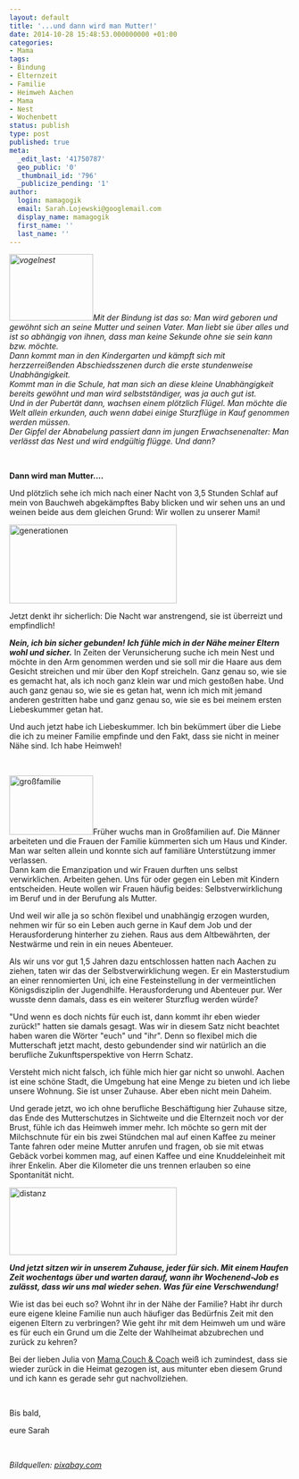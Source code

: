 ```yaml
---
layout: default
title: '...und dann wird man Mutter!'
date: 2014-10-28 15:48:53.000000000 +01:00
categories:
- Mama
tags:
- Bindung
- Elternzeit
- Familie
- Heimweh Aachen
- Mama
- Nest
- Wochenbett
status: publish
type: post
published: true
meta:
  _edit_last: '41750787'
  geo_public: '0'
  _thumbnail_id: '796'
  _publicize_pending: '1'
author:
  login: mamagogik
  email: Sarah.Lojewski@googlemail.com
  display_name: mamagogik
  first_name: ''
  last_name: ''
---
```

<p><em><a href="https://mamagogik.files.wordpress.com/2014/10/nest-241910_1280.jpg"><img class="alignleft size-thumbnail wp-image-797" src="{{ site.url }}/images/nest-241910_1280.jpg" alt="vogelnest" width="150" height="119" /></a>Mit der Bindung ist das so: Man wird geboren und gewöhnt sich an seine Mutter und seinen Vater. Man liebt sie über alles und ist so abhängig von ihnen, dass man keine Sekunde ohne sie sein kann bzw. möchte. </em><br />
<em>Dann kommt man in den Kindergarten und kämpft sich mit herzzerreißenden Abschiedsszenen durch die erste stundenweise Unabhängigkeit. </em><br />
<em>Kommt man in die Schule, hat man sich an diese kleine Unabhängigkeit bereits gewöhnt und man wird selbstständiger, was ja auch gut ist. </em><br />
<em>Und in der Pubertät dann, wachsen einem plötzlich Flügel. Man möchte die Welt allein erkunden, auch wenn dabei einige Sturzflüge in Kauf genommen werden müssen. </em><br />
<em>Der Gipfel der Abnabelung passiert dann im jungen Erwachsenenalter: Man verlässt das Nest und wird endgültig flügge. Und dann?</em></p>
<p>&nbsp;</p>
<p><strong>Dann wird man Mutter....</strong></p>
<p><!--more--></p>
<p>Und plötzlich sehe ich mich nach einer Nacht von 3,5 Stunden Schlaf auf mein von Bauchweh abgekämpftes Baby blicken und wir sehen uns an und weinen beide aus dem gleichen Grund: Wir wollen zu unserer Mami!</p>
<p><a href="https://mamagogik.files.wordpress.com/2014/10/generations-462134_1280.jpg"><img class="aligncenter size-medium wp-image-796" src="{{ site.url }}/images/generations-462134_1280.jpg" alt="generationen" width="300" height="141" /></a></p>
<p>Jetzt denkt ihr sicherlich: Die Nacht war anstrengend, sie ist überreizt und empfindlich!</p>
<p><em><strong>Nein, ich bin sicher gebunden!</strong> <strong>Ich fühle mich in der Nähe meiner Eltern wohl und sicher.</strong></em> In Zeiten der Verunsicherung suche ich mein Nest und möchte in den Arm genommen werden und sie soll mir die Haare aus dem Gesicht streichen und mir über den Kopf streicheln. Ganz genau so, wie sie es gemacht hat, als ich noch ganz klein war und mich gestoßen habe. Und auch ganz genau so, wie sie es getan hat, wenn ich mich mit jemand anderen gestritten habe und ganz genau so, wie sie es bei meinem ersten Liebeskummer getan hat.</p>
<p>Und auch jetzt habe ich Liebeskummer. Ich bin bekümmert über die Liebe die ich zu meiner Familie empfinde und den Fakt, dass sie nicht in meiner Nähe sind. Ich habe Heimweh!</p>
<p>&nbsp;</p>
<p><a href="https://mamagogik.files.wordpress.com/2014/10/silhouette-74876_1280.jpg"><img class="alignright size-thumbnail wp-image-798" src="{{ site.url }}/images/silhouette-74876_1280.jpg" alt="großfamilie" width="150" height="106" /></a>Früher wuchs man in Großfamilien auf. Die Männer arbeiteten und die Frauen der Familie kümmerten sich um Haus und Kinder. Man war selten allein und konnte sich auf familiäre Unterstützung immer verlassen.<br />
Dann kam die Emanzipation und wir Frauen durften uns selbst verwirklichen. Arbeiten gehen. Uns für oder gegen ein Leben mit Kindern entscheiden. Heute wollen wir Frauen häufig beides: Selbstverwirklichung im Beruf und in der Berufung als Mutter.</p>
<p>Und weil wir alle ja so schön flexibel und unabhängig erzogen wurden, nehmen wir für so ein Leben auch gerne in Kauf dem Job und der Herausforderung hinterher zu ziehen. Raus aus dem Altbewährten, der Nestwärme und rein in ein neues Abenteuer.</p>
<p>Als wir uns vor gut 1,5 Jahren dazu entschlossen hatten nach Aachen zu ziehen, taten wir das der Selbstverwirklichung wegen. Er ein Masterstudium an einer rennomierten Uni, ich eine Festeinstellung in der vermeintlichen Königsdisziplin der Jugendhilfe. Herausforderung und Abenteuer pur. Wer wusste denn damals, dass es ein weiterer Sturzflug werden würde?</p>
<p>"Und wenn es doch nichts für euch ist, dann kommt ihr eben wieder zurück!" hatten sie damals gesagt. Was wir in diesem Satz nicht beachtet haben waren die Wörter "euch" und "ihr". Denn so flexibel mich die Mutterschaft jetzt macht, desto gebundender sind wir natürlich an die berufliche Zukunftsperspektive von Herrn Schatz.</p>
<p>Versteht mich nicht falsch, ich fühle mich hier gar nicht so unwohl. Aachen ist eine schöne Stadt, die Umgebung hat eine Menge zu bieten und ich liebe unsere Wohnung. Sie ist unser Zuhause. Aber eben nicht mein Daheim.</p>
<p>Und gerade jetzt, wo ich ohne berufliche Beschäftigung hier Zuhause sitze, das Ende des Mutterschutzes in Sichtweite und die Elternzeit noch vor der Brust, fühle ich das Heimweh immer mehr. Ich möchte so gern mit der Milchschnute für ein bis zwei Stündchen mal auf einen Kaffee zu meiner Tante fahren oder meine Mutter anrufen und fragen, ob sie mit etwas Gebäck vorbei kommen mag, auf einen Kaffee und eine Knuddeleinheit mit ihrer Enkelin. Aber die Kilometer die uns trennen erlauben so eine Spontanität nicht.</p>
<p><a href="https://mamagogik.files.wordpress.com/2014/10/away-494355_1280.jpg"><img class="aligncenter size-medium wp-image-799" src="{{ site.url }}/images/away-494355_1280.jpg" alt="distanz" width="300" height="121" /></a></p>
<p><em><strong>Und jetzt sitzen wir in unserem Zuhause, jeder für sich. Mit einem Haufen Zeit wochentags über und warten darauf, wann ihr Wochenend-Job es zulässt, dass wir uns mal wieder sehen. Was für eine Verschwendung!</strong></em></p>
<p>Wie ist das bei euch so? Wohnt ihr in der Nähe der Familie? Habt ihr durch eure eigene kleine Familie nun auch häufiger das Bedürfnis Zeit mit den eigenen Eltern zu verbringen? Wie geht ihr mit dem Heimweh um und wäre es für euch ein Grund um die Zelte der Wahlheimat abzubrechen und zurück zu kehren?</p>
<p>Bei der lieben Julia von <a href="http://mamacouchcoach.blogspot.de/2014/06/wurzeln.html" target="_blank">Mama,Couch &amp; Coach</a> weiß ich zumindest, dass sie wieder zurück in die Heimat gezogen ist, aus mitunter eben diesem Grund und ich kann es gerade sehr gut nachvollziehen.</p>
<p>&nbsp;</p>
<p>Bis bald,</p>
<p>eure Sarah</p>
<p>&nbsp;</p>
<p><em>Bildquellen: <a href="http://www.pixabay.com" target="_blank">pixabay.com</a></em></p>
